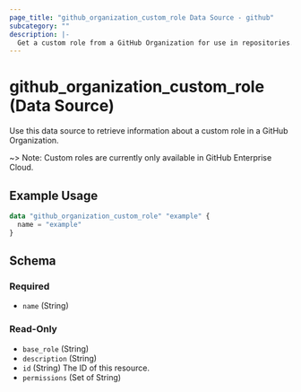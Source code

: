 ```yaml
---
page_title: "github_organization_custom_role Data Source - github"
subcategory: ""
description: |-
  Get a custom role from a GitHub Organization for use in repositories.
---
```


# github_organization_custom_role (Data Source)

Use this data source to retrieve information about a custom role in a GitHub Organization.

~> Note: Custom roles are currently only available in GitHub Enterprise Cloud.

## Example Usage

```terraform
data "github_organization_custom_role" "example" {
  name = "example"
}
```

<!-- schema generated by tfplugindocs -->
## Schema

### Required

- `name` (String)

### Read-Only

- `base_role` (String)
- `description` (String)
- `id` (String) The ID of this resource.
- `permissions` (Set of String)
